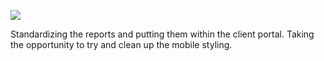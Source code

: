![](https://db-feed.s3.amazonaws.com/legacy/Screen_Shot_2017-03-14_at_3_57_19_PM-1489521499045.png)

Standardizing the reports and putting them within the client portal. Taking the opportunity to try and clean up the mobile styling.
